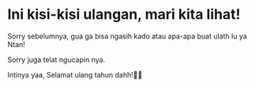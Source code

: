 # Ini kisi-kisi ulangan, mari kita lihat! 






















Sorry sebelumnya, gua ga bisa ngasih kado atau apa-apa buat ulath lu ya Ntan! 













Sorry juga telat ngucapin nya. 











Intinya yaa, Selamat ulang tahun dahh!🎊🎉
